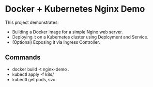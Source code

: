 # Docker + Kubernetes Nginx Demo

This project demonstrates:
- Building a Docker image for a simple Nginx web server.
- Deploying it on a Kubernetes cluster using Deployment and Service.
- (Optional) Exposing it via Ingress Controller.

## Commands
- docker build -t nginx-demo .
- kubectl apply -f k8s/
- kubectl get pods, svc



